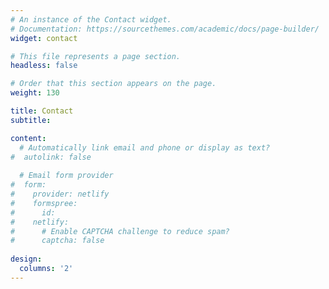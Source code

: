 ```yaml
---
# An instance of the Contact widget.
# Documentation: https://sourcethemes.com/academic/docs/page-builder/
widget: contact

# This file represents a page section.
headless: false

# Order that this section appears on the page.
weight: 130

title: Contact
subtitle:

content:
  # Automatically link email and phone or display as text?
#  autolink: false
  
  # Email form provider
#  form:
#    provider: netlify
#    formspree:
#      id:
#    netlify:
#      # Enable CAPTCHA challenge to reduce spam?
#      captcha: false
  
design:
  columns: '2'
---
```

